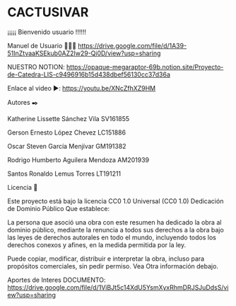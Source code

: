 # CACTUSIVAR



¡¡¡¡¡ Bienvenido usuario !!!!!!



Manuel de Usuario 🧑🏻‍💻
https://drive.google.com/file/d/1A39-51InZtvaaKSEkub0AZ2Iw29-Qi0D/view?usp=sharing



NUESTRO NOTION:
https://opaque-megaraptor-69b.notion.site/Proyecto-de-Catedra-LIS-c9496916b15d438dbef56130cc37d36a


Enlace al video ▶️: https://youtu.be/XNcZfhXZ9HM


Autores ✒️



Katherine Lissette Sánchez Vila                SV161855

Gerson Ernesto López Chevez                    LC151886

Oscar Steven García Menjívar                   GM191382

Rodrigo Humberto Aguilera Mendoza              AM201939

Santos Ronaldo Lemus Torres                    LT191211


Licencia 📄

Este proyecto está bajo la licencia CC0 1.0 Universal (CC0 1.0) Dedicación de Dominio Público
Que establece:

La persona que asoció una obra con este resumen ha dedicado la obra al dominio público, mediante la renuncia a todos 
sus derechos 
a la obra bajo las leyes de derechos autorales en todo el mundo, 
incluyendo todos los derechos conexos y afines, en la medida permitida por la ley.

Puede copiar, modificar, distribuir e interpretar la obra, incluso para propósitos comerciales, 
sin pedir permiso. Vea Otra información debajo.


Aportes de Interes
DOCUMENTO: https://drive.google.com/file/d/1ViBJt5c14XdU5YsmXyxRhmDRJSJuDdsS/view?usp=sharing


